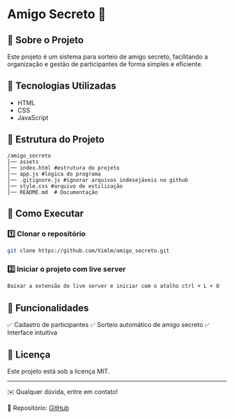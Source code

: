 # Amigo Secreto 🎁

## 📌 Sobre o Projeto
Este projeto é um sistema para sorteio de amigo secreto, facilitando a organização e gestão de participantes de forma simples e eficiente.

## 🚀 Tecnologias Utilizadas
- HTML
- CSS
- JavaScript

## 📂 Estrutura do Projeto
```
/amigo_secreto
│── assets
│── index.html #estrutura do projeto
│── app.js #lógica do programa
│── .gitignore.js #ignorar arquivos indesejáveis no github
│── style.css #arquivo de estilização
│── README.md  # Documentação
```

## 🔧 Como Executar
### 1️⃣ Clonar o repositório
```sh
git clone https://github.com/Vimlm/amigo_secreto.git
```

### 2️⃣ Iniciar o projeto com live server
```sh
Baixar a extensão do live server e iniciar com o atalho ctrl + L + O
```

## 📌 Funcionalidades
✅ Cadastro de participantes
✅ Sorteio automático de amigo secreto
✅ Interface intuitiva


## 📜 Licença
Este projeto está sob a licença MIT.

---
✉️ Qualquer dúvida, entre em contato!

📌 Repositório: [GitHub](https://github.com/Vimlm/amigo_secreto)